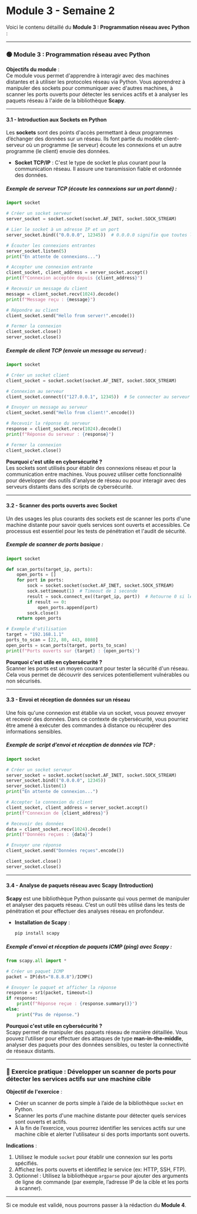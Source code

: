 # Module 3 - Semaine 2

Voici le contenu détaillé du **Module 3 : Programmation réseau avec Python** :

---

### 🟢 Module 3 : Programmation réseau avec Python

**Objectifs du module** :  
Ce module vous permet d'apprendre à interagir avec des machines distantes et à utiliser les protocoles réseau via Python. Vous apprendrez à manipuler des sockets pour communiquer avec d'autres machines, à scanner les ports ouverts pour détecter les services actifs et à analyser les paquets réseau à l'aide de la bibliothèque **Scapy**.

---

#### 3.1 - **Introduction aux Sockets en Python**

Les **sockets** sont des points d'accès permettant à deux programmes d’échanger des données sur un réseau. Ils font partie du modèle client-serveur où un programme (le serveur) écoute les connexions et un autre programme (le client) envoie des données.

- **Socket TCP/IP** : C'est le type de socket le plus courant pour la communication réseau. Il assure une transmission fiable et ordonnée des données.

##### Exemple de serveur TCP (écoute les connexions sur un port donné) :
```python
import socket

# Créer un socket serveur
server_socket = socket.socket(socket.AF_INET, socket.SOCK_STREAM)

# Lier le socket à un adresse IP et un port
server_socket.bind(("0.0.0.0", 12345))  # 0.0.0.0 signifie que toutes les interfaces peuvent se connecter

# Écouter les connexions entrantes
server_socket.listen(5)
print("En attente de connexions...")

# Accepter une connexion entrante
client_socket, client_address = server_socket.accept()
print(f"Connexion acceptée depuis {client_address}")

# Recevoir un message du client
message = client_socket.recv(1024).decode()
print(f"Message reçu : {message}")

# Répondre au client
client_socket.send("Hello from server!".encode())

# Fermer la connexion
client_socket.close()
server_socket.close()
```

##### Exemple de client TCP (envoie un message au serveur) :
```python
import socket

# Créer un socket client
client_socket = socket.socket(socket.AF_INET, socket.SOCK_STREAM)

# Connexion au serveur
client_socket.connect(("127.0.0.1", 12345))  # Se connecter au serveur local

# Envoyer un message au serveur
client_socket.send("Hello from client!".encode())

# Recevoir la réponse du serveur
response = client_socket.recv(1024).decode()
print(f"Réponse du serveur : {response}")

# Fermer la connexion
client_socket.close()
```

**Pourquoi c'est utile en cybersécurité ?**  
Les sockets sont utilisés pour établir des connexions réseau et pour la communication entre machines. Vous pouvez utiliser cette fonctionnalité pour développer des outils d'analyse de réseau ou pour interagir avec des serveurs distants dans des scripts de cybersécurité.

---

#### 3.2 - **Scanner des ports ouverts avec Socket**

Un des usages les plus courants des sockets est de scanner les ports d'une machine distante pour savoir quels services sont ouverts et accessibles. Ce processus est essentiel pour les tests de pénétration et l'audit de sécurité.

##### Exemple de scanner de ports basique :
```python
import socket

def scan_ports(target_ip, ports):
    open_ports = []
    for port in ports:
        sock = socket.socket(socket.AF_INET, socket.SOCK_STREAM)
        sock.settimeout(1)  # Timeout de 1 seconde
        result = sock.connect_ex((target_ip, port))  # Retourne 0 si le port est ouvert
        if result == 0:
            open_ports.append(port)
        sock.close()
    return open_ports

# Exemple d'utilisation
target = "192.168.1.1"
ports_to_scan = [22, 80, 443, 8080]
open_ports = scan_ports(target, ports_to_scan)
print(f"Ports ouverts sur {target} : {open_ports}")
```

**Pourquoi c'est utile en cybersécurité ?**  
Scanner les ports est un moyen courant pour tester la sécurité d'un réseau. Cela vous permet de découvrir des services potentiellement vulnérables ou non sécurisés.

---

#### 3.3 - **Envoi et réception de données sur un réseau**

Une fois qu'une connexion est établie via un socket, vous pouvez envoyer et recevoir des données. Dans ce contexte de cybersécurité, vous pourriez être amené à exécuter des commandes à distance ou récupérer des informations sensibles.

##### Exemple de script d’envoi et réception de données via TCP :
```python
import socket

# Créer un socket serveur
server_socket = socket.socket(socket.AF_INET, socket.SOCK_STREAM)
server_socket.bind(("0.0.0.0", 12345))
server_socket.listen(1)
print("En attente de connexion...")

# Accepter la connexion du client
client_socket, client_address = server_socket.accept()
print(f"Connexion de {client_address}")

# Recevoir des données
data = client_socket.recv(1024).decode()
print(f"Données reçues : {data}")

# Envoyer une réponse
client_socket.send("Données reçues".encode())

client_socket.close()
server_socket.close()
```

---

#### 3.4 - **Analyse de paquets réseau avec Scapy (Introduction)**

**Scapy** est une bibliothèque Python puissante qui vous permet de manipuler et analyser des paquets réseau. C’est un outil très utilisé dans les tests de pénétration et pour effectuer des analyses réseau en profondeur.

- **Installation de Scapy** :
  ```bash
  pip install scapy
  ```

##### Exemple d'envoi et réception de paquets ICMP (ping) avec Scapy :
```python
from scapy.all import *

# Créer un paquet ICMP
packet = IP(dst="8.8.8.8")/ICMP()

# Envoyer le paquet et afficher la réponse
response = sr1(packet, timeout=1)
if response:
    print(f"Réponse reçue : {response.summary()}")
else:
    print("Pas de réponse.")
```

**Pourquoi c'est utile en cybersécurité ?**  
Scapy permet de manipuler des paquets réseau de manière détaillée. Vous pouvez l’utiliser pour effectuer des attaques de type **man-in-the-middle**, analyser des paquets pour des données sensibles, ou tester la connectivité de réseaux distants.

---

### 🎯 Exercice pratique : Développer un scanner de ports pour détecter les services actifs sur une machine cible

**Objectif de l'exercice** :
- Créer un scanner de ports simple à l’aide de la bibliothèque `socket` en Python.
- Scanner les ports d'une machine distante pour détecter quels services sont ouverts et actifs.
- À la fin de l’exercice, vous pourrez identifier les services actifs sur une machine cible et alerter l'utilisateur si des ports importants sont ouverts.

**Indications** :
1. Utilisez le module `socket` pour établir une connexion sur les ports spécifiés.
2. Affichez les ports ouverts et identifiez le service (ex: HTTP, SSH, FTP).
3. Optionnel : Utilisez la bibliothèque `argparse` pour ajouter des arguments de ligne de commande (par exemple, l’adresse IP de la cible et les ports à scanner).

---

Si ce module est validé, nous pourrons passer à la rédaction du **Module 4**.
